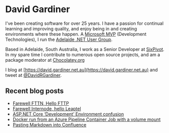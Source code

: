 # David Gardiner

I've been creating software for over 25 years. I have a passion for continual learning and improving quality, and enjoy being in and creating environments where these happen. A [Microsoft MVP](https://mvp.microsoft.com/en-us/PublicProfile/5001655) (Development Technologies), I run the [Adelaide .NET User Group](https://www.adnug.net).

Based in Adelaide, South Australia, I work as a Senior Developer at [SixPivot](https://www.sixpivot.com.au). In my spare time I contribute to numerous open source projects, and am a package moderator at [Chocolatey.org](https://chocolatey.org)

I blog at [https://david.gardiner.net.au](https://david.gardiner.net.au) and tweet at [@DavidRGardiner](https://twitter.com/DavidRGardiner).

## Recent blog posts

<!--START_SECTION:posts-->
* [Farewell FTTN, Hello FTTP](https:&#x2F;&#x2F;david.gardiner.net.au&#x2F;2024&#x2F;08&#x2F;fttp.html)
* [Farewell Internode, hello Leaptel](https:&#x2F;&#x2F;david.gardiner.net.au&#x2F;2024&#x2F;08&#x2F;leaptel.html)
* [ASP.NET Core ‘Development’ Environment confusion](https:&#x2F;&#x2F;david.gardiner.net.au&#x2F;2024&#x2F;05&#x2F;aspnet-development-environments.html)
* [Docker run from an Azure Pipeline Container Job with a volume mount](https:&#x2F;&#x2F;david.gardiner.net.au&#x2F;2024&#x2F;05&#x2F;docker-run-mount.html)
* [Pasting Markdown into Confluence](https:&#x2F;&#x2F;david.gardiner.net.au&#x2F;2024&#x2F;04&#x2F;paste-markdown-confluence.html)
<!--END_SECTION:posts-->
